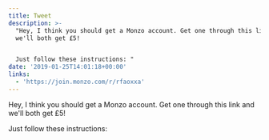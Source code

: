 ```yaml
---
title: Tweet
description: >-
  "Hey, I think you should get a Monzo account. Get one through this link and
  we'll both get £5!


  Just follow these instructions: "
date: '2019-01-25T14:01:18+00:00'
links:
  - 'https://join.monzo.com/r/rfaoxxa'
---
```

Hey, I think you should get a Monzo account. Get one through this link and we'll both get £5!

Just follow these instructions: 
